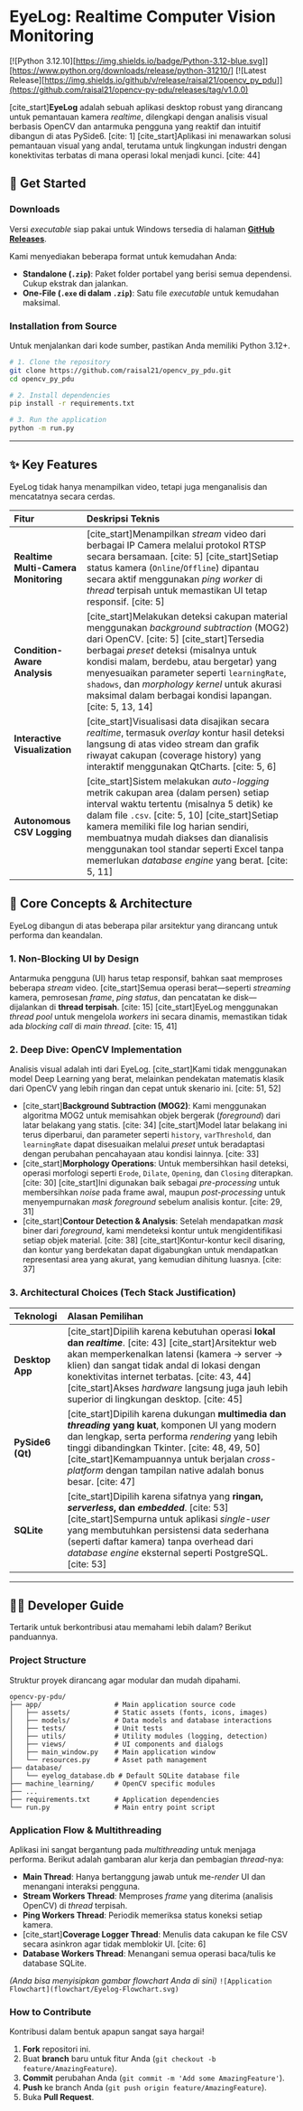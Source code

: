 # EyeLog: Realtime Computer Vision Monitoring

[\![Python 3.12.10][https://img.shields.io/badge/Python-3.12-blue.svg]][https://www.python.org/downloads/release/python-31210/]
[\![Latest Release][https://img.shields.io/github/v/release/raisal21/opencv_py_pdu]](https://github.com/raisal21/opencv-py-pdu/releases/tag/v1.0.0)

[cite\_start]**EyeLog** adalah sebuah aplikasi desktop robust yang dirancang untuk pemantauan kamera *realtime*, dilengkapi dengan analisis visual berbasis OpenCV dan antarmuka pengguna yang reaktif dan intuitif dibangun di atas PySide6. [cite: 1] [cite\_start]Aplikasi ini menawarkan solusi pemantauan visual yang andal, terutama untuk lingkungan industri dengan konektivitas terbatas di mana operasi lokal menjadi kunci. [cite: 44]

## 🚀 Get Started

### Downloads

Versi *executable* siap pakai untuk Windows tersedia di halaman **[GitHub Releases](https://github.com/raisal21/opencv-py-pdu/releases/tag/v1.0.0)**.

Kami menyediakan beberapa format untuk kemudahan Anda:

  * **Standalone (`.zip`)**: Paket folder portabel yang berisi semua dependensi. Cukup ekstrak dan jalankan.
  * **One-File (`.exe` di dalam `.zip`)**: Satu file *executable* untuk kemudahan maksimal.

### Installation from Source

Untuk menjalankan dari kode sumber, pastikan Anda memiliki Python 3.12+.

```bash
# 1. Clone the repository
git clone https://github.com/raisal21/opencv_py_pdu.git
cd opencv_py_pdu

# 2. Install dependencies
pip install -r requirements.txt

# 3. Run the application
python -m run.py
```

-----

## ✨ Key Features

EyeLog tidak hanya menampilkan video, tetapi juga menganalisis dan mencatatnya secara cerdas.

| Fitur | Deskripsi Teknis |
| :--- | :--- |
| **Realtime Multi-Camera Monitoring** | [cite\_start]Menampilkan *stream* video dari berbagai IP Camera melalui protokol RTSP secara bersamaan. [cite: 5] [cite\_start]Setiap status kamera (`Online`/`Offline`) dipantau secara aktif menggunakan *ping worker* di *thread* terpisah untuk memastikan UI tetap responsif. [cite: 5] |
| **Condition-Aware Analysis** | [cite\_start]Melakukan deteksi cakupan material menggunakan *background subtraction* (MOG2) dari OpenCV. [cite: 5] [cite\_start]Tersedia berbagai *preset* deteksi (misalnya untuk kondisi malam, berdebu, atau bergetar) yang menyesuaikan parameter seperti `learningRate`, `shadows`, dan *morphology kernel* untuk akurasi maksimal dalam berbagai kondisi lapangan. [cite: 5, 13, 14] |
| **Interactive Visualization** | [cite\_start]Visualisasi data disajikan secara *realtime*, termasuk *overlay* kontur hasil deteksi langsung di atas video stream dan grafik riwayat cakupan (coverage history) yang interaktif menggunakan QtCharts. [cite: 5, 6] |
| **Autonomous CSV Logging** | [cite\_start]Sistem melakukan *auto-logging* metrik cakupan area (dalam persen) setiap interval waktu tertentu (misalnya 5 detik) ke dalam file `.csv`. [cite: 5, 10] [cite\_start]Setiap kamera memiliki file log harian sendiri, membuatnya mudah diakses dan dianalisis menggunakan tool standar seperti Excel tanpa memerlukan *database engine* yang berat. [cite: 5, 11] |

## 🧠 Core Concepts & Architecture

EyeLog dibangun di atas beberapa pilar arsitektur yang dirancang untuk performa dan keandalan.

### 1\. Non-Blocking UI by Design

Antarmuka pengguna (UI) harus tetap responsif, bahkan saat memproses beberapa *stream* video. [cite\_start]Semua operasi berat—seperti *streaming* kamera, pemrosesan *frame*, *ping status*, dan pencatatan ke disk—dijalankan di **thread terpisah**. [cite: 15] [cite\_start]EyeLog menggunakan *thread pool* untuk mengelola *workers* ini secara dinamis, memastikan tidak ada *blocking call* di *main thread*. [cite: 15, 41]

### 2\. Deep Dive: OpenCV Implementation

Analisis visual adalah inti dari EyeLog. [cite\_start]Kami tidak menggunakan model Deep Learning yang berat, melainkan pendekatan matematis klasik dari OpenCV yang lebih ringan dan cepat untuk skenario ini. [cite: 51, 52]

  * [cite\_start]**Background Subtraction (MOG2)**: Kami menggunakan algoritma MOG2 untuk memisahkan objek bergerak (*foreground*) dari latar belakang yang statis. [cite: 34] [cite\_start]Model latar belakang ini terus diperbarui, dan parameter seperti `history`, `varThreshold`, dan `learningRate` dapat disesuaikan melalui *preset* untuk beradaptasi dengan perubahan pencahayaan atau kondisi lainnya. [cite: 33]
  * [cite\_start]**Morphology Operations**: Untuk membersihkan hasil deteksi, operasi morfologi seperti `Erode`, `Dilate`, `Opening`, dan `Closing` diterapkan. [cite: 30] [cite\_start]Ini digunakan baik sebagai *pre-processing* untuk membersihkan *noise* pada frame awal, maupun *post-processing* untuk menyempurnakan *mask foreground* sebelum analisis kontur. [cite: 29, 31]
  * [cite\_start]**Contour Detection & Analysis**: Setelah mendapatkan *mask* biner dari *foreground*, kami mendeteksi kontur untuk mengidentifikasi setiap objek material. [cite: 38] [cite\_start]Kontur-kontur kecil disaring, dan kontur yang berdekatan dapat digabungkan untuk mendapatkan representasi area yang akurat, yang kemudian dihitung luasnya. [cite: 37]

### 3\. Architectural Choices (Tech Stack Justification)

| Teknologi | Alasan Pemilihan |
| :--- | :--- |
| **Desktop App** | [cite\_start]Dipilih karena kebutuhan operasi **lokal dan *realtime***. [cite: 43] [cite\_start]Arsitektur web akan memperkenalkan latensi (kamera → server → klien) dan sangat tidak andal di lokasi dengan konektivitas internet terbatas. [cite: 43, 44] [cite\_start]Akses *hardware* langsung juga jauh lebih superior di lingkungan desktop. [cite: 45] |
| **PySide6 (Qt)** | [cite\_start]Dipilih karena dukungan **multimedia dan *threading* yang kuat**, komponen UI yang modern dan lengkap, serta performa *rendering* yang lebih tinggi dibandingkan Tkinter. [cite: 48, 49, 50] [cite\_start]Kemampuannya untuk berjalan *cross-platform* dengan tampilan native adalah bonus besar. [cite: 47] |
| **SQLite** | [cite\_start]Dipilih karena sifatnya yang **ringan, *serverless*, dan *embedded***. [cite: 53] [cite\_start]Sempurna untuk aplikasi *single-user* yang membutuhkan persistensi data sederhana (seperti daftar kamera) tanpa overhead dari *database engine* eksternal seperti PostgreSQL. [cite: 53] |

-----

## 👨‍💻 Developer Guide

Tertarik untuk berkontribusi atau memahami lebih dalam? Berikut panduannya.

### Project Structure

Struktur proyek dirancang agar modular dan mudah dipahami.

```
opencv-py-pdu/
├── app/                  # Main application source code
│   ├── assets/           # Static assets (fonts, icons, images)
│   ├── models/           # Data models and database interactions
│   ├── tests/            # Unit tests
│   ├── utils/            # Utility modules (logging, detection)
│   ├── views/            # UI components and dialogs
│   ├── main_window.py    # Main application window
│   └── resources.py      # Asset path management
├── database/
│   └── eyelog_database.db # Default SQLite database file
├── machine_learning/     # OpenCV specific modules
├── ...
├── requirements.txt      # Application dependencies
└── run.py                # Main entry point script
```

### Application Flow & Multithreading

Aplikasi ini sangat bergantung pada *multithreading* untuk menjaga performa. Berikut adalah gambaran alur kerja dan pembagian *thread*-nya:

  * **Main Thread**: Hanya bertanggung jawab untuk me-*render* UI dan menangani interaksi pengguna.
  * **Stream Workers Thread**: Memproses *frame* yang diterima (analisis OpenCV) di *thread* terpisah.
  * **Ping Workers Thread**: Periodik memeriksa status koneksi setiap kamera.
  * [cite\_start]**Coverage Logger Thread**: Menulis data cakupan ke file CSV secara asinkron agar tidak memblokir UI. [cite: 6]
  * **Database Workers Thread**: Menangani semua operasi baca/tulis ke database SQLite.

*(Anda bisa menyisipkan gambar flowchart Anda di sini)*
`![Application Flowchart](flowchart/Eyelog-Flowchart.svg)`

### How to Contribute

Kontribusi dalam bentuk apapun sangat saya hargai\!

1.  **Fork** repositori ini.
2.  Buat **branch** baru untuk fitur Anda (`git checkout -b feature/AmazingFeature`).
3.  **Commit** perubahan Anda (`git commit -m 'Add some AmazingFeature'`).
4.  **Push** ke branch Anda (`git push origin feature/AmazingFeature`).
5.  Buka **Pull Request**.

